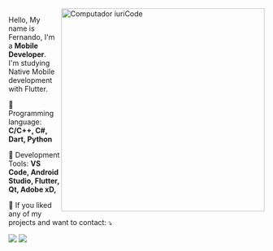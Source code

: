 <img src="https://raw.githubusercontent.com/MicaelliMedeiros/micaellimedeiros/master/image/computer-illustration.png" min-width="400px" max-width="400px" width="400px" align="right" alt="Computador iuriCode">

<p align="left"> 
  Hello, My name is Fernando, I'm a  <strong>Mobile Developer</strong>.<br>
  I'm studying Native Mobile development with Flutter.
</p>

<p align="left">
  🦄 Programming language: <strong>C/C++, C#, Dart, Python</strong>
</p>

<p align="left">
  💼 Development Tools: <strong>VS Code, Android Studio, Flutter, Qt, Adobe xD, </strong>
</p>

<p align="left">
  💌 If you liked any of my projects and want to contact: ⤵️
</p>

<p align="left">
  <a href="nando.calheirosx@gmail.com" alt="Gmail">
  <img src="https://img.shields.io/badge/-Gmail-FF0000?style=flat-square&labelColor=FF0000&logo=gmail&logoColor=white&link=nando.calheirosx@gmail.com" /></a>

  <a href="https://www.linkedin.com/in/fernandocalheirosx/" alt="Linkedin">
  <img src="https://img.shields.io/badge/-Linkedin-0e76a8?style=flat-square&logo=Linkedin&logoColor=white&link=https://www.linkedin.com/in/fernandocalheirosx/" /></a>

</p>  
